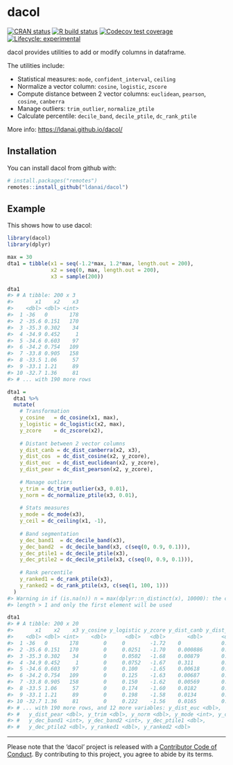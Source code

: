 
<!-- README.md is generated from README.Rmd. Please edit that file -->

# dacol

<!-- badges: start -->

[![CRAN
status](https://www.r-pkg.org/badges/version/dacol)](https://cran.r-project.org/package=dacol)
[![R build
status](https://github.com/ldanai/dacol/workflows/R-CMD-check/badge.svg)](https://github.com/ldanai/dacol/actions)
[![Codecov test
coverage](https://codecov.io/gh/ldanai/dacol/branch/master/graph/badge.svg)](https://codecov.io/gh/ldanai/dacol?branch=master)
[![Lifecycle:
experimental](https://img.shields.io/badge/lifecycle-experimental-orange.svg)](https://www.tidyverse.org/lifecycle/#experimental)
<!-- [![DOI](https://zenodo.org/badge/123997166.svg)](https://zenodo.org/badge/latestdoi/123997166) -->
<!-- badges: end -->

dacol provides utilities to add or modify columns in dataframe.

The utilities include:

  - Statistical measures: `mode`, `confident_interval`, `ceiling`
  - Normalize a vector column: `cosine`, `logistic`, `zscore`
  - Compute distance between 2 vector columns: `euclidean`, `pearson`,
    `cosine`, `canberra`
  - Manage outliers: `trim_outlier`, `normalize_ptile`
  - Calculate percentile: `decile_band`, `decile_ptile`, `dc_rank_ptile`

More info: <https://ldanai.github.io/dacol/>

## Installation

You can install dacol from github with:

``` r
# install.packages("remotes")
remotes::install_github("ldanai/dacol")
```

## Example

This shows how to use dacol:

``` r
library(dacol)
library(dplyr)

max = 30
dta1 = tibble(x1 = seq(-1.2*max, 1.2*max, length.out = 200),
              x2 = seq(0, max, length.out = 200),
              x3 = sample(200))

dta1
#> # A tibble: 200 x 3
#>       x1    x2    x3
#>    <dbl> <dbl> <int>
#>  1 -36   0       178
#>  2 -35.6 0.151   170
#>  3 -35.3 0.302    34
#>  4 -34.9 0.452     1
#>  5 -34.6 0.603    97
#>  6 -34.2 0.754   109
#>  7 -33.8 0.905   158
#>  8 -33.5 1.06     57
#>  9 -33.1 1.21     89
#> 10 -32.7 1.36     81
#> # ... with 190 more rows

dta1 = 
  dta1 %>% 
  mutate(
    # Transformation
    y_cosine   = dc_cosine(x1, max),
    y_logistic = dc_logistic(x2, max),
    y_zcore    = dc_zscore(x2),
    
    # Distant between 2 vector columns
    y_dist_canb = dc_dist_canberra(x2, x3),
    y_dist_cos  = dc_dist_cosine(x2, y_zcore),
    y_dist_euc  = dc_dist_euclidean(x2, y_zcore),
    y_dist_pear = dc_dist_pearson(x2, y_zcore),
    
    # Manage outliers
    y_trim = dc_trim_outlier(x3, 0.01),
    y_norm = dc_normalize_ptile(x3, 0.01),
    
    # Stats measures
    y_mode = dc_mode(x3),
    y_ceil = dc_ceiling(x1, -1),
    
    # Band segmentation
    y_dec_band1  = dc_decile_band(x3),
    y_dec_band2  = dc_decile_band(x3, c(seq(0, 0.9, 0.1))),
    y_dec_ptile1 = dc_decile_ptile(x3),
    y_dec_ptile2 = dc_decile_ptile(x3, c(seq(0, 0.9, 0.1))),
    
    # Rank percentile
    y_ranked1 = dc_rank_ptile(x3), 
    y_ranked2 = dc_rank_ptile(x3, c(seq(1, 100, 1))) 
  )
#> Warning in if (is.na(n)) n = max(dplyr::n_distinct(x), 10000): the condition has
#> length > 1 and only the first element will be used

dta1
#> # A tibble: 200 x 20
#>       x1    x2    x3 y_cosine y_logistic y_zcore y_dist_canb y_dist_cos
#>    <dbl> <dbl> <int>    <dbl>      <dbl>   <dbl>       <dbl>      <dbl>
#>  1 -36   0       178        0     0        -1.72    0             0.498
#>  2 -35.6 0.151   170        0     0.0251   -1.70    0.000886      0.498
#>  3 -35.3 0.302    34        0     0.0502   -1.68    0.00879       0.498
#>  4 -34.9 0.452     1        0     0.0752   -1.67    0.311         0.498
#>  5 -34.6 0.603    97        0     0.100    -1.65    0.00618       0.498
#>  6 -34.2 0.754   109        0     0.125    -1.63    0.00687       0.498
#>  7 -33.8 0.905   158        0     0.150    -1.62    0.00569       0.498
#>  8 -33.5 1.06     57        0     0.174    -1.60    0.0182        0.498
#>  9 -33.1 1.21     89        0     0.198    -1.58    0.0134        0.498
#> 10 -32.7 1.36     81        0     0.222    -1.56    0.0165        0.498
#> # ... with 190 more rows, and 12 more variables: y_dist_euc <dbl>,
#> #   y_dist_pear <dbl>, y_trim <dbl>, y_norm <dbl>, y_mode <int>, y_ceil <dbl>,
#> #   y_dec_band1 <int>, y_dec_band2 <int>, y_dec_ptile1 <dbl>,
#> #   y_dec_ptile2 <dbl>, y_ranked1 <dbl>, y_ranked2 <dbl>
```

-----

Please note that the ‘dacol’ project is released with a [Contributor
Code of Conduct](.github/CODE_OF_CONDUCT.md). By contributing to this
project, you agree to abide by its terms.
